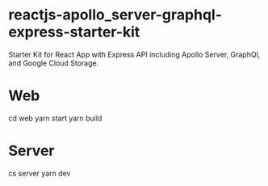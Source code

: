 # reactjs-apollo_server-graphql-express-starter-kit
Starter Kit for React App with Express API including Apollo Server, GraphQl, and Google Cloud Storage.

# Web
cd web
yarn start
yarn build

# Server
cs server
yarn dev
